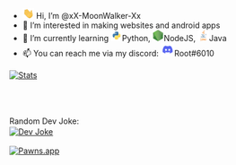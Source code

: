 - <a href="https://github.com/xX-MoonWalker-Xx"><img src="https://github.com/xX-MoonWalker-Xx/xX-MoonWalker-Xx/blob/Test/dontreadme/Hi.gif" width="20"></a> Hi, I’m @xX-MoonWalker-Xx
- 👀 I’m interested in making websites and android apps
- 🌱 I’m currently learning  <a href="https://github.com/xX-MoonWalker-Xx"><img height="20" src="https://raw.githubusercontent.com/github/explore/80688e429a7d4ef2fca1e82350fe8e3517d3494d/topics/python/python.png"></a>Python, <a href="https://github.com/xX-MoonWalker-Xx"><img height="20" src="https://raw.githubusercontent.com/github/explore/80688e429a7d4ef2fca1e82350fe8e3517d3494d/topics/nodejs/nodejs.png"></a>NodeJS, <a href="https://github.com/xX-MoonWalker-Xx"><img height="20" src="https://raw.githubusercontent.com/github/explore/80688e429a7d4ef2fca1e82350fe8e3517d3494d/topics/java/java.png"></a>Java
- 📫 You can reach me via my discord: <a href="https://github.com/xX-MoonWalker-Xx"><img src="https://raw.githubusercontent.com/github/explore/master/topics/discord/discord.png" alt="Discord" width="24"></a>Root#6010

<a href="https://github.com/xX-MoonWalker-Xx"><img align="center" src="https://github-readme-stats.vercel.app/api?username=xX-MoonWalker-Xx&include_all_commits=true&count_private=true&show_icons=true&line_height=20&title_color=7A7ADB&icon_color=2234AE&text_color=D3D3D3&bg_color=0,000000,130F40" alt="Stats"></a>

</br>
</br>
</br>
Random Dev Joke:
</br>
<a href="https://github.com/xX-MoonWalker-Xx"><img align="center" src="https://readme-jokes.vercel.app/api?theme=algolia" alt="Dev Joke"></a>
</br>
</br>
<a href="https://pawns.app?r=moonwalker" target="_blank">
<img src="https://cdn.pawns.app/images/b/728.jpg" alt="Pawns.app">
</a>
